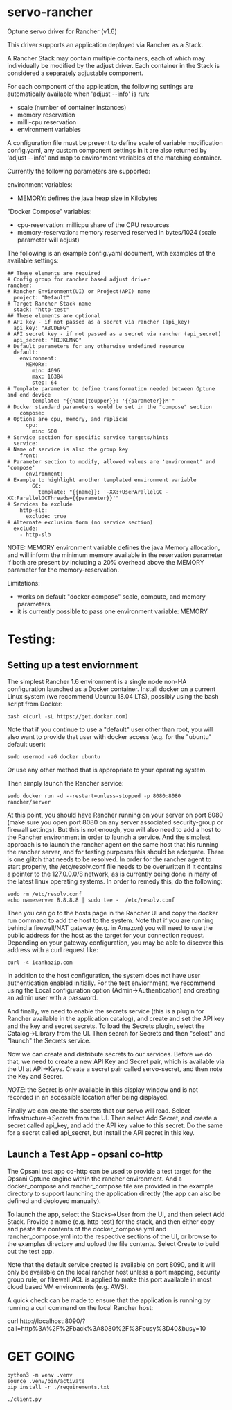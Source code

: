 # servo-rancher
Optune servo driver for Rancher (v1.6)

This driver supports an application deployed via Rancher as a Stack.

A Rancher Stack may contain multiple containers, each of which may individually be modified by the adjust driver.
Each container in the Stack is considered a separately adjustable component.

For each component of the application, the following settings are automatically available when 'adjust --info' is run:
* scale (number of container instances)
* memory reservation
* milli-cpu reservation
* environment variables

A configuration file must be present to define scale of variable modification config.yaml, any custom component settings in it are also returned by 'adjust --info' and map to environment variables of the matching container.

Currently the following parameters are supported:

environment variables:
* MEMORY: defines the java heap size in Kilobytes

"Docker Compose" variables:
* cpu-reservation: millicpu share of the CPU resources
* memory-reservation: memory reserved reserved in bytes/1024 (scale parameter will adjust)

The following is an example config.yaml document, with examples of the available settings:
```
## These elements are required
# Config group for rancher based adjust driver
rancher:
# Rancher Environment(UI) or Project(API) name
  project: "Default"
# Target Rancher Stack name
  stack: "http-test"
## These elements are optional
# API key - if not passed as a secret via rancher (api_key)
  api_key: "ABCDEFG"
# API secret key - if not passed as a secret via rancher (api_secret)
  api_secret: "HIJKLMNO"
# Default parameters for any otherwise undefined resource
  default:
    environment:
      MEMORY:
        min: 4096
        max: 16384
        step: 64
# Template parameter to define transformation needed between Optune and end device
        template: "{{name|toupper}}: '{{parameter}}M'"
# Docker standard parameters would be set in the "compose" section
    compose:
# Options are cpu, memory, and replicas
      cpu:
        min: 500
# Service section for specific service targets/hints
  service:
# Name of service is also the group key
    front:
# Parameter section to modify, allowed values are 'environment' and 'compose'
      environment:
# Example to highlight another templated environment variable
        GC:
          template: "{{name}}: '-XX:+UsePArallelGC -XX:ParallelGCThreads={{parameter}}'"
# Services to exclude
    http-slb:
      exclude: true
# Alternate exclusion form (no service section)
  exclude:
    - http-slb
```

NOTE: MEMORY environment variable defines the java Memory allocation, and will inform the minimum memory available in the reservation parameter if both are present by including a 20% overhead above the MEMORY parameter for the memory-reservation.

Limitations:
- works on default "docker compose" scale, compute, and memory parameters
- it is currently possible to pass one environment variable: MEMORY

# Testing:

## Setting up a test enviornment

The simplest Rancher 1.6 environment is a single node non-HA configuration launched as a Docker container.  Install docker on a current Linux system (we recommend Ubuntu 18.04 LTS), possibly using the bash script from Docker:

```
bash <(curl -sL https://get.docker.com)
```

Note that if you continue to use a "default" user other than root, you will also want to provide that user with docker access (e.g. for the "ubuntu" default user):

```
sudo usermod -aG docker ubuntu
```
Or use any other method that is appropriate to your operating system.

Then simply launch the Rancher service:

```
sudo docker run -d --restart=unless-stopped -p 8080:8080 rancher/server
```

At this point, you should have Rancher running on your server on port 8080 (make sure you open port 8080 on any server associated security-group or firewall settings).  But this is not enough, you will also need to add a host to the Rancher environment in order to launch a service.  And the simplest approach is to launch the rancher agent on the same host that his running the rancher server, and for testing purposes this should be adequate.  There is one glitch that needs to be resolved. In order for the rancher agent to start properly, the /etc/resolv.conf file needs to be overwritten if it contains a pointer to the 127.0.0.0/8 network, as is currently being done in many of the latest linux operating systems.  In order to remedy this, do the following:

```
sudo rm /etc/resolv.conf
echo nameserver 8.8.8.8 | sudo tee -  /etc/resolv.conf
```

Then you can go to the hosts page in the Rancher UI and copy the docker run command to add the host to the system. Note that if you are running behind a firewall/NAT gateway (e.g. in Amazon) you will need to use the public address for the host as the target for your connection request. Depending on your gateway configuration, you may be able to discover this address with a curl request like:

```
curl -4 icanhazip.com
```

In addition to the host configuration, the system does not have user authentication enabled initially.  For the test enviornment, we recommend using the Local configuration option (Admin->Authentication) and creating an admin user with a password.

And finally, we need to enable the secrets service (this is a plugin for Rancher available in the application catalog), and create and set the API key and the key and secret secrets. To load the Secrets plugin, select the Catalog->Library from the UI. Then search for Secrets and then "select" and "launch" the Secrets service.

Now we can create and distribute secrets to our services.  Before we do that, we need to create a new API Key and Secret pair, which is available via the UI at API->Keys.  Create a secret pair called servo-secret, and then note the Key and Secret.

*NOTE*: the Secret is only available in this display window and is not recorded in an accessible location after being displayed.

Finally we can create the secrets that our servo will read. Select Infrastructure->Secrets from the UI.  Then select Add Secret, and create a secret called api_key, and add the API key value to this secret.  Do the same for a secret called api_secret, but install the API secret in this key.

## Launch a Test App - opsani co-http

The Opsani test app co-http can be used to provide a test target for the Opsani Optune engine within the rancher environment. And a docker_compose and rancher_compose file are provided in the example directory to support launching the application directly (the app can also be defined and deployed manually).

To launch the app, select the Stacks->User from the UI, and then select Add Stack. Provide a name (e.g. http-test) for the stack, and then either copy and paste the contents of the docker_compose.yml and rancher_compose.yml into the respective sections of the UI, or browse to the examples directory and upload the file contents. Select Create to build out the test app.

Note that the default service created is available on port 8090, and it will only be available on the local rancher host unless a port mapping, security group rule, or filrewall ACL is applied to make this port available in most cloud based VM environments (e.g. AWS).

A quick check can be made to ensure that the application is running by running a curl command on the local Rancher host:

curl http://localhost:8090/?call=http%3A%2F%2Fback%3A8080%2F%3Fbusy%3D40\&busy=10


# GET GOING
```
python3 -m venv .venv
source .venv/bin/activate
pip install -r ./requirements.txt

./client.py
